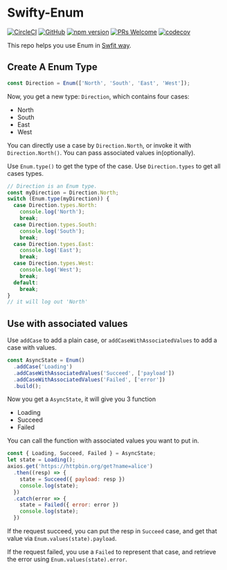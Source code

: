 # Swifty-Enum

[![CircleCI](https://circleci.com/gh/futantan/swifty-enum.svg?style=shield&circle-token=:circle-token)](https://circleci.com/gh/futantan/swifty-enum) 
[![GitHub](https://img.shields.io/github/license/mashape/apistatus.svg)](https://github.com/futantan/swifty-enum/blob/master/LICENSE)
[![npm version](https://img.shields.io/npm/v/swifty-enum.svg)](https://www.npmjs.com/package/swifty-enum)
[![PRs Welcome](https://img.shields.io/badge/PRs-welcome-brightgreen.svg)]()
[![codecov](https://codecov.io/gh/futantan/swifty-enum/branch/master/graph/badge.svg)](https://codecov.io/gh/futantan/swifty-enum)
 
This repo helps you use Enum in [Swfit way](https://docs.swift.org/swift-book/LanguageGuide/Enumerations.html).

## Create A Enum Type

```js
const Direction = Enum(['North', 'South', 'East', 'West']);
```

Now, you get a new type: `Direction`, which contains four cases:
* North
* South
* East
* West

You can directly use a case by `Direction.North`, or invoke it with `Direction.North()`. You can pass associated values in(optionally).

Use `Enum.type()` to get the type of the case.
Use `Direction.types` to get all cases types. 

```js
// Direction is an Enum type.
const myDirection = Direction.North;
switch (Enum.type(myDirection)) {
  case Direction.types.North:
    console.log('North');
    break;
  case Direction.types.South:
    console.log('South');
    break;
  case Direction.types.East:
    console.log('East');
    break;
  case Direction.types.West:
    console.log('West');
    break;
  default:
    break;
}
// it will log out 'North'
```

## Use with associated values

Use `addCase` to add a plain case, or `addCaseWithAssociatedValues` to add a case with values.

```js
const AsyncState = Enum()
  .addCase('Loading')
  .addCaseWithAssociatedValues('Succeed', ['payload'])
  .addCaseWithAssociatedValues('Failed', ['error'])
  .build();
```

Now you get a `AsyncState`, it will give you 3 function
* Loading
* Succeed
* Failed

You can call the function with associated values you want to put in.

```js
const { Loading, Succeed, Failed } = AsyncState;
let state = Loading();
axios.get('https://httpbin.org/get?name=alice')
  .then((resp) => {
    state = Succeed({ payload: resp })
    console.log(state);
  })
  .catch(error => {
    state = Failed({ error: error })
    console.log(state);
  })  
```

If the request succeed, you can put the resp in `Succeed` case, and get that value via `Enum.values(state).payload`. 

If the request failed, you use a `Failed` to represent that case, and retrieve the error using `Enum.values(state).error`.
